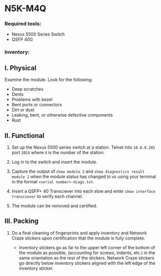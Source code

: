 # N5K-M4Q

### Required tools:

- Nexus 5500 Series Switch
- QSFP 40G

### Inventory:

## I. Physical

Examine the module. Look for the following:

- Deep scratches
- Dents
- Problems with bezel
- Bent ports or connectors
- Dirt or dust
- Leaking, bent, or otherwise defective components
- Rust
	
## II. Functional

1. Set up the Nexus 5500 series switch at a station.  Telnet into `10.0.0.201` port `201X` where `X` is the number of the station.

1. Log in to the switch and insert the module.

1. Capture the output of `show module 2` and `show diagnostics result module 2` when the module status has changed to `ok` using your terminal in the format `<serial number>-diags.txt`.

1. Insert a QSFP+ 40 Transciever into each slow and enter `show interface transciever` to verify each channel.

1. The module can be removed and certified.

## III. Packing

1. Do a final cleaning of fingerprints and apply inventory and Network Craze stickers upon certification that the module is fully complete.

	- Inventory stickers go as far to the upper left corner of the bottom of the module as possible, (accounting for screws, indents, etc.) in the same orientation as the rest of the stickers.  Network Craze stickers go directly below inventory stickers aligned with the left edge of the inventory sticker.